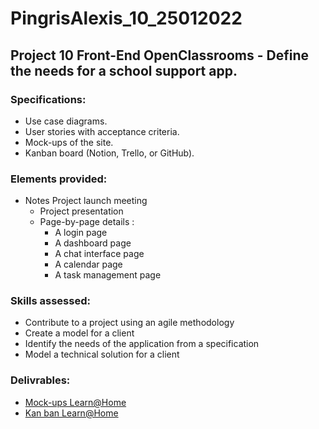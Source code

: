 # PingrisAlexis_10_25012022

## Project 10 Front-End OpenClassrooms - Define the needs for a school support app.

### Specifications:

- Use case diagrams.
- User stories with acceptance criteria.
- Mock-ups of the site.
- Kanban board (Notion, Trello, or GitHub).

### Elements provided:

- Notes Project launch meeting
    - Project presentation
    - Page-by-page details :
      - A login page
      - A dashboard page
      - A chat interface page
      - A calendar page
      - A task management page
  
### Skills assessed:

- Contribute to a project using an agile methodology
- Create a model for a client
- Identify the needs of the application from a specification
- Model a technical solution for a client



### Delivrables:

- [Mock-ups Learn@Home](https://www.figma.com/file/odVgC9TotKUgraThMntoFN/Dev4U-projet-Learn%40Home?node-id=18%3A43)
- [Kan ban Learn@Home](https://www.notion.so/Dev4U-projet-Learn-Home-487ca8a3ccfa4fa88a75e469ff235dc0)
 
